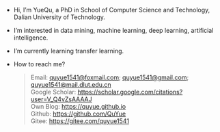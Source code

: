 - Hi, I’m YueQu, a PhD in School of Computer Science and Technology, Dalian University of Technology.
- I’m interested in data mining, machine learning, deep learning, artificial intelligence.
- I’m currently learning transfer learning.

- How to reach me? 
  > Email: quyue1541@foxmail.com; quyue1541@gmail.com; quyue1541@mail.dlut.edu.cn    
  > Google Scholar: https://scholar.google.com/citations?user=V_Q4vZsAAAAJ    
  > Own Blog: https://quyue.github.io   
  > Github: https://github.com/QuYue    
  > Gitee: https://gitee.com/quyue1541    

<!---
QuYue/QuYue is a ✨ special ✨ repository because its `README.md` (this file) appears on your GitHub profile.
You can click the Preview link to take a look at your changes.
--->
